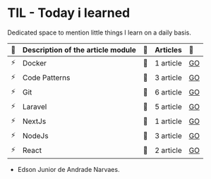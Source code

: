 # TIL - Today i learned

Dedicated space to mention little things I learn on a daily basis.

| :pencil: | Description of the article module | :checkered_flag: | Articles  | :rocket:                                                                             |
| :------- | :-------------------------------- | :--------------- | :-------- | :----------------------------------------------------------------------------------- |
| :zap:    | Docker                            | :bookmark:       | 1 article | [GO](https://github.com/edsonjuniornarvaes/til/tree/master/docker)                   |
| :zap:    | Code Patterns                     | :bookmark:       | 3 article | [GO](https://github.com/edsonjuniornarvaes/til/tree/master/code-patterns)            |
| :zap:    | Git                               | :bookmark:       | 6 article | [GO](https://github.com/edsonjuniornarvaes/til/tree/master/git)                      |
| :zap:    | Laravel                           | :bookmark:       | 5 article | [GO](https://github.com/edsonjuniornarvaes/til/tree/master/laravel)                  |
| :zap:    | NextJs                            | :bookmark:       | 1 article | [GO](https://github.com/edsonjuniornarvaes/til/tree/master/nextjs)                   |
| :zap:    | NodeJs                            | :bookmark:       | 3 article | [GO](https://github.com/edsonjuniornarvaes/til/tree/master/nodejs)                   |
| :zap:    | React                             | :bookmark:       | 2 article | [GO](https://github.com/edsonjuniornarvaes/til/tree/master/reactjs)                  |

- Edson Junior de Andrade Narvaes.
